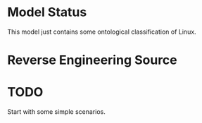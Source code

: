 # Model Status

This model just contains some ontological classification of Linux.

# Reverse Engineering Source


# TODO

Start with some simple scenarios.